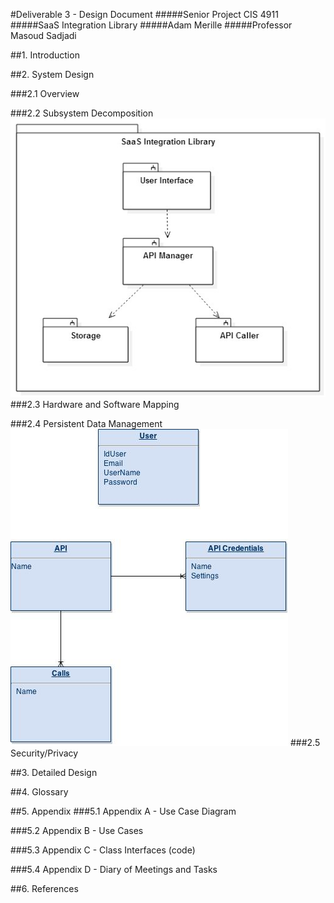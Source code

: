 #Deliverable 3 - Design Document
#####Senior Project CIS 4911
#####SaaS Integration Library
#####Adam Merille
#####Professor Masoud Sadjadi

##1. Introduction

##2. System Design

###2.1 Overview

###2.2 Subsystem Decomposition
![Subsystem Decomposition](images/SubsystemOverview.jpg?raw=true)
###2.3 Hardware and Software Mapping

###2.4 Persistent Data Management
![Data Management](images/DataManagement.jpg?raw=true)
###2.5 Security/Privacy

##3. Detailed Design

##4. Glossary

##5. Appendix
###5.1 Appendix A - Use Case Diagram

###5.2 Appendix B - Use Cases

###5.3 Appendix C - Class Interfaces (code)

###5.4 Appendix D - Diary of Meetings and Tasks

##6. References
